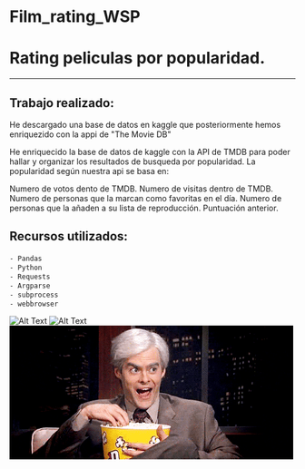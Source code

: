 # Film_rating_WSP

# Rating peliculas por popularidad.
***
## Trabajo realizado:

He descargado una base de datos en kaggle que posteriormente hemos enriquezido con la appi de "The Movie DB" 

He enriquecido la base de datos de kaggle con la API de TMDB para poder hallar y organizar los resultados de busqueda por popularidad. 
La popularidad según nuestra api se basa en:

 Numero de votos dento de TMDB.
 Numero de visitas dentro de TMDB.
 Numero de personas que la marcan como favoritas en el día.
 Numero de personas que la añaden a su lista de reproducción.
 Puntuación anterior.



## Recursos utilizados: 
    - Pandas
    - Python
    - Requests
    - Argparse
    - subprocess
    - webbrowser

![Alt Text](~/Documents/proyects/Film_rating_WSP/popcorn.gif)
![Alt Text](https://media.giphy.com/media/iDJuQR0UmiqOI/giphy.gif)
![Alt Text](https://github.com/antonioomsg/Film_rating_WSP/blob/master/popcorn.gif)
